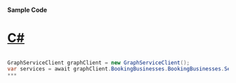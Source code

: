 #### Sample Code
# [C#](#tab/c-sharp)

```C#

GraphServiceClient graphClient = new GraphServiceClient();
var services = await graphClient.BookingBusinesses.BookingBusinesses.Services.Request().GetAsync();
*** 

```